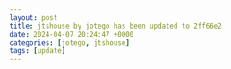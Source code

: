 ```yaml
---
layout: post
title: jtshouse by jotego has been updated to 2ff66e2
date: 2024-04-07 20:24:47 +0000
categories: [jotego, jtshouse]
tags: [update]
---
```


